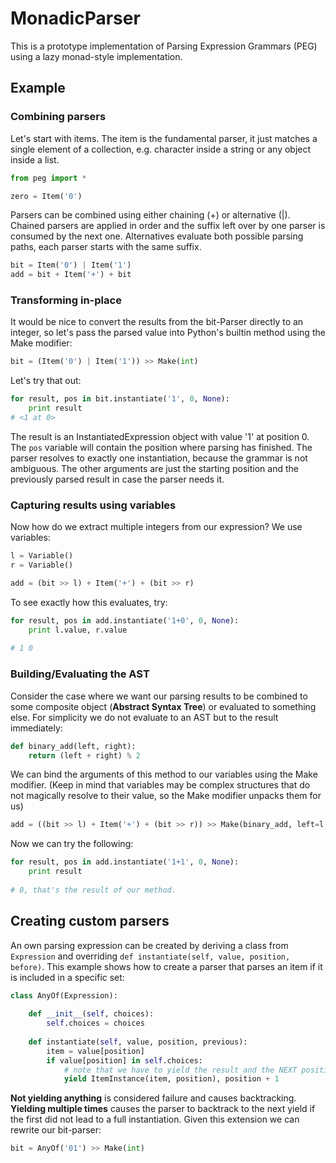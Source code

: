 MonadicParser
=============

This is a prototype implementation of Parsing Expression Grammars (PEG) using a lazy monad-style implementation.

## Example

### Combining parsers

Let's start with items. The item is the fundamental parser, it just matches a single element of a collection, e.g. character inside a string or any object inside a list.

```python
from peg import *

zero = Item('0')
```

Parsers can be combined using either chaining (+) or alternative (|). Chained parsers are applied in order and the suffix left over by one parser is consumed by the next one. Alternatives evaluate both possible parsing paths, each parser starts with the same suffix.

```python
bit = Item('0') | Item('1')
add = bit + Item('+') + bit
```

### Transforming in-place

It would be nice to convert the results from the bit-Parser directly to an integer, so let's pass the parsed value into Python's builtin method using the Make modifier:

```python
bit = (Item('0') | Item('1')) >> Make(int)
```

Let's try that out:

```python
for result, pos in bit.instantiate('1', 0, None):
    print result
# <1 at 0>
```

The result is an InstantiatedExpression object with value '1' at position 0. The ```pos``` variable will contain the position where parsing has finished. The parser resolves to exactly one instantiation, because the grammar is not ambiguous. The other arguments are just the starting position and the previously parsed result in case the parser needs it.

### Capturing results using variables

Now how do we extract multiple integers from our expression? We use variables:

```python
l = Variable()
r = Variable()

add = (bit >> l) + Item('+') + (bit >> r)
```

To see exactly how this evaluates, try:

```python
for result, pos in add.instantiate('1+0', 0, None):
    print l.value, r.value
    
# 1 0
```

### Building/Evaluating the AST

Consider the case where we want our parsing results to be combined to some composite object (**Abstract Syntax Tree**) or evaluated to something else. For simplicity we do not evaluate to an AST but to the result immediately:
```python
def binary_add(left, right):
    return (left + right) % 2
```

We can bind the arguments of this method to our variables using the Make modifier. (Keep in mind that variables may be complex structures that do not magically resolve to their value, so the Make modifier unpacks them for us)

```python
add = ((bit >> l) + Item('+') + (bit >> r)) >> Make(binary_add, left=l, right=r)
```

Now we can try the following:

```python
for result, pos in add.instantiate('1+1', 0, None):
    print result
    
# 0, that's the result of our method.
```

## Creating custom parsers

An own parsing expression can be created by deriving a class from ```Expression``` and overriding ```def instantiate(self, value, position, before)```. This example shows how to create a parser that parses an item if it is included in a specific set:

```python
class AnyOf(Expression):
	
    def __init__(self, choices):
        self.choices = choices
    
    def instantiate(self, value, position, previous):
        item = value[position]
        if value[position] in self.choices:
            # note that we have to yield the result and the NEXT position.
            yield ItemInstance(item, position), position + 1   
```

**Not yielding anything** is considered failure and causes backtracking. **Yielding multiple times** causes the parser to backtrack to the next yield if the first did not lead to a full instantiation. Given this extension we can rewrite our bit-parser:

```python
bit = AnyOf('01') >> Make(int)
```